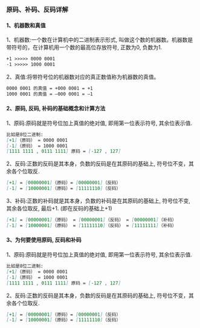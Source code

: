 ### 原码、补码、反码详解

#### 1、机器数和真值

1、机器数:一个数在计算机中的二进制表示形式, 叫做这个数的机器数。机器数是带符号的，在计算机用一个数的最高位存放符号, 正数为0, 负数为1.

```markdown
+1 >>>>> 0000 0001
-1 >>>>> 1000 0001
```

2、真值:将带符号位的机器数对应的真正数值称为机器数的真值。

```markdown
0000 0001 的真值 = +000 0001 = +1
1000 0001 的真值 = –000 0001 = –1
```

#### 2、原码, 反码, 补码的基础概念和计算方法

1、原码:原码就是符号位加上真值的绝对值, 即用第一位表示符号, 其余位表示值.

```markdown
比如是8位二进制:
[+1]（原码） = 0000 0001
[-1]（原码） = 1000 0001
[1111 1111 , 0111 1111] 原码 = [-127 , 127]
```

2、反码:正数的反码是其本身，负数的反码是在其原码的基础上, 符号位不变，其余各个位取反.

```markdown
[+1] = [00000001]（原码）= [00000001]（反码）
[-1] = [10000001]（原码）= [11111110]（反码）
```

3、补码:正数的补码就是其本身，负数的补码是在其原码的基础上, 符号位不变, 其余各位取反, 最后+1. (即在反码的基础上+1)

```markdown
[+1] = [00000001]（原码） = [00000001]（反码） = [00000001]（补码）
[-1] = [10000001]（原码） = [11111110]（反码） = [11111111]（补码）
```

#### 3、为何要使用原码, 反码和补码

1、原码:原码就是符号位加上真值的绝对值, 即用第一位表示符号, 其余位表示值.

```markdown
比如是8位二进制:
[+1]（原码） = 0000 0001
[-1]（原码） = 1000 0001
[1111 1111 , 0111 1111] 原码 = [-127 , 127]
```

2、反码:正数的反码是其本身，负数的反码是在其原码的基础上, 符号位不变，其余各个位取反.

```markdown
[+1] = [00000001]（原码）= [00000001]（反码）
[-1] = [10000001]（原码）= [11111110]（反码）
```
